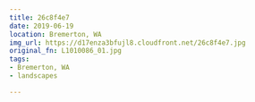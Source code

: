 ```yaml
---
title: 26c8f4e7
date: 2019-06-19
location: Bremerton, WA
img_url: https://d17enza3bfujl8.cloudfront.net/26c8f4e7.jpg
original_fn: L1010086_01.jpg
tags:
- Bremerton, WA
- landscapes

---
```

